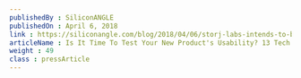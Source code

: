 ```yaml
---
publishedBy : SiliconANGLE
publishedOn : April 6, 2018
link : https://siliconangle.com/blog/2018/04/06/storj-labs-intends-to-become-the-airbnb-of-decentralized-cloud-storage-cubeconversations/
articleName : Is It Time To Test Your New Product's Usability? 13 Tech Experts Weigh In
weight : 49 
class : pressArticle
---
```

